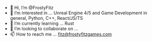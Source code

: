 - 👋 Hi, I’m @FrostyFitz
- 👀 I’m interested in ... Unreal Engine 4/5 and Game Development in general, Python, C++, React/JS/TS
- 🌱 I’m currently learning ... Rust
- 💞️ I’m looking to collaborate on ...
- 📫 How to reach me ... fitz@frostyfitzgames.com

<!---
FrostyFitz/FrostyFitz is a ✨ special ✨ repository because its `README.md` (this file) appears on your GitHub profile.
You can click the Preview link to take a look at your changes.
--->
